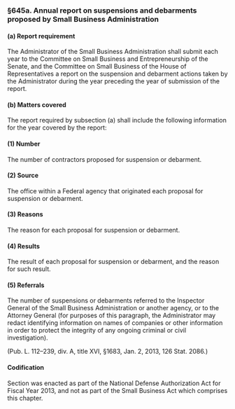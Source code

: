 ### §645a. Annual report on suspensions and debarments proposed by Small Business Administration ###

#### (a) Report requirement ####

The Administrator of the Small Business Administration shall submit each year to the Committee on Small Business and Entrepreneurship of the Senate, and the Committee on Small Business of the House of Representatives a report on the suspension and debarment actions taken by the Administrator during the year preceding the year of submission of the report.

#### (b) Matters covered ####

The report required by subsection (a) shall include the following information for the year covered by the report:

#### (1) Number ####

The number of contractors proposed for suspension or debarment.

#### (2) Source ####

The office within a Federal agency that originated each proposal for suspension or debarment.

#### (3) Reasons ####

The reason for each proposal for suspension or debarment.

#### (4) Results ####

The result of each proposal for suspension or debarment, and the reason for such result.

#### (5) Referrals ####

The number of suspensions or debarments referred to the Inspector General of the Small Business Administration or another agency, or to the Attorney General (for purposes of this paragraph, the Administrator may redact identifying information on names of companies or other information in order to protect the integrity of any ongoing criminal or civil investigation).

(Pub. L. 112–239, div. A, title XVI, §1683, Jan. 2, 2013, 126 Stat. 2086.)

#### Codification ####

Section was enacted as part of the National Defense Authorization Act for Fiscal Year 2013, and not as part of the Small Business Act which comprises this chapter.